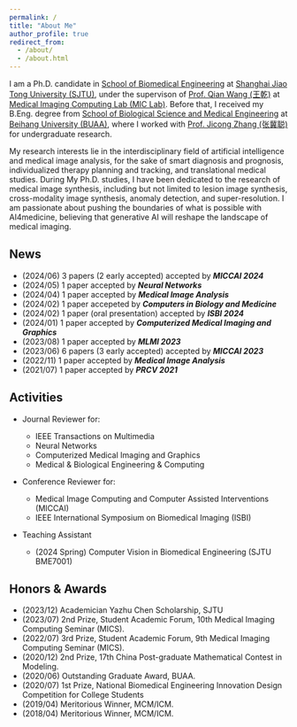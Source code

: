 ```yaml
---
permalink: /
title: "About Me"
author_profile: true
redirect_from: 
  - /about/
  - /about.html
---
```


I am a Ph.D. candidate in [School of Biomedical Engineering](https://en.bme.sjtu.edu.cn/) at [Shanghai Jiao Tong University (SJTU)](https://en.sjtu.edu.cn/), under the supervison of [Prof. Qian Wang (王乾)](https://qianwang.space/) at [Medical Imaging Computing Lab (MIC Lab)](https://mic.sjtu.edu.cn/).
Before that, I received my B.Eng. degree from [School of Biological Science and Medical Engineering](https://bme.buaa.edu.cn/English/Default.aspx) at [Beihang University (BUAA)](https://ev.buaa.edu.cn/), where I worked with [Prof. Jicong Zhang (张冀聪)](https://shi.buaa.edu.cn/zhangjicong/zh_CNen/index.htm) for undergraduate research.

My research interests lie in the interdisciplinary field of artificial intelligence and medical image analysis, for the sake of smart diagnosis and prognosis, individualized therapy planning and tracking, and translational medical studies.
During My Ph.D. studies, I have been dedicated to the research of medical image synthesis, including but not limited to lesion image synthesis, cross-modality image synthesis, anomaly detection, and super-resolution.
I am passionate about pushing the boundaries of what is possible with AI4medicine, believing that generative AI will reshape the landscape of medical imaging.


News
------
- (2024/06) 3 papers (2 early accepted) accepted by **_MICCAI 2024_** 
- (2024/05) 1 paper accepted by **_Neural Networks_**
- (2024/04) 1 paper accepted by **_Medical Image Analysis_**
- (2024/02) 1 paper accepeted by **_Computers in Biology and Medicine_**
- (2024/02) 1 paper (oral presentation) accepted by **_ISBI 2024_**
- (2024/01) 1 paper accepted by **_Computerized Medical Imaging and Graphics_**
- (2023/08) 1 paper accepted by **_MLMI 2023_**
- (2023/06) 6 papers (3 early accepted) accepted by **_MICCAI 2023_**
- (2022/11) 1 paper accepted by **_Medical Image Analysis_**
- (2021/07) 1 paper accepted by **_PRCV 2021_**


Activities
------
- Journal Reviewer for:
  - IEEE Transactions on Multimedia
  - Neural Networks
  - Computerized Medical Imaging and Graphics
  - Medical & Biological Engineering & Computing

- Conference Reviewer for:
  - Medical Image Computing and Computer Assisted Interventions (MICCAI)
  - IEEE International Symposium on Biomedical Imaging (ISBI)

- Teaching Assistant
  - (2024 Spring) Computer Vision in Biomedical Engineering (SJTU BME7001)


Honors & Awards
------
- (2023/12) Academician Yazhu Chen Scholarship, SJTU
- (2023/07) 2nd Prize, Student Academic Forum, 10th Medical Imaging Computing Seminar (MICS).
- (2022/07) 3rd Prize, Student Academic Forum, 9th Medical Imaging Computing Seminar (MICS).
- (2020/12) 2nd Prize, 17th China Post-graduate Mathematical Contest in Modeling.
- (2020/06)	Outstanding Graduate Award, BUAA.
- (2020/07) 1st Prize, National Biomedical Engineering Innovation Design Competition for College Students
-	(2019/04) Meritorious Winner, MCM/ICM.
-	(2018/04) Meritorious Winner, MCM/ICM.

